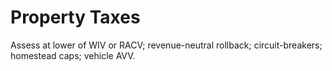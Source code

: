 # Property Taxes

Assess at lower of WIV or RACV; revenue-neutral rollback; circuit-breakers; homestead caps; vehicle AVV.
